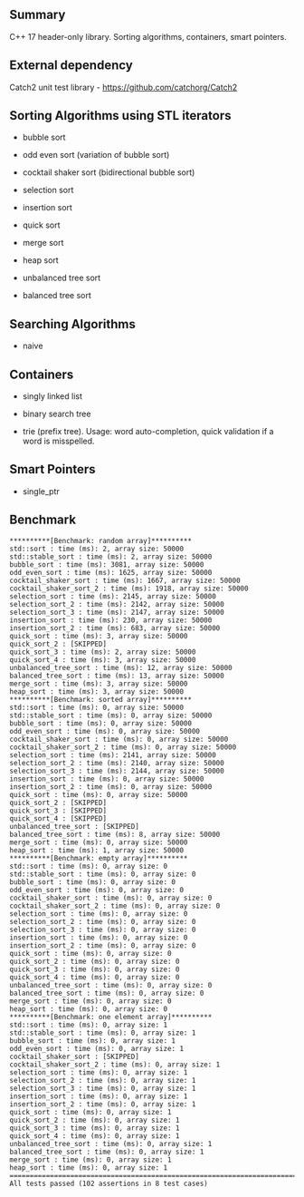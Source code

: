 ## Summary 

C++ 17 header-only library. Sorting algorithms, containers, smart pointers.

## External dependency

Catch2 unit test library - https://github.com/catchorg/Catch2

## Sorting Algorithms using STL iterators

- bubble sort

- odd even sort (variation of bubble sort)

- cocktail shaker sort (bidirectional bubble sort)

- selection sort

- insertion sort

- quick sort

- merge sort

- heap sort

- unbalanced tree sort

- balanced tree sort

## Searching Algorithms

- naive

## Containers

- singly linked list

- binary search tree

- trie (prefix tree). Usage: word auto-completion, quick validation if a word is misspelled.

## Smart Pointers

- single_ptr

## Benchmark
```
**********[Benchmark: random array]**********
std::sort : time (ms): 2, array size: 50000
std::stable_sort : time (ms): 2, array size: 50000
bubble_sort : time (ms): 3081, array size: 50000
odd_even_sort : time (ms): 1625, array size: 50000
cocktail_shaker_sort : time (ms): 1667, array size: 50000
cocktail_shaker_sort_2 : time (ms): 1918, array size: 50000
selection_sort : time (ms): 2145, array size: 50000
selection_sort_2 : time (ms): 2142, array size: 50000
selection_sort_3 : time (ms): 2147, array size: 50000
insertion_sort : time (ms): 230, array size: 50000
insertion_sort_2 : time (ms): 683, array size: 50000
quick_sort : time (ms): 3, array size: 50000
quick_sort_2 : [SKIPPED]
quick_sort_3 : time (ms): 2, array size: 50000
quick_sort_4 : time (ms): 3, array size: 50000
unbalanced_tree_sort : time (ms): 12, array size: 50000
balanced_tree_sort : time (ms): 13, array size: 50000
merge_sort : time (ms): 3, array size: 50000
heap_sort : time (ms): 3, array size: 50000
**********[Benchmark: sorted array]**********
std::sort : time (ms): 0, array size: 50000
std::stable_sort : time (ms): 0, array size: 50000
bubble_sort : time (ms): 0, array size: 50000
odd_even_sort : time (ms): 0, array size: 50000
cocktail_shaker_sort : time (ms): 0, array size: 50000
cocktail_shaker_sort_2 : time (ms): 0, array size: 50000
selection_sort : time (ms): 2141, array size: 50000
selection_sort_2 : time (ms): 2140, array size: 50000
selection_sort_3 : time (ms): 2144, array size: 50000
insertion_sort : time (ms): 0, array size: 50000
insertion_sort_2 : time (ms): 0, array size: 50000
quick_sort : time (ms): 0, array size: 50000
quick_sort_2 : [SKIPPED]
quick_sort_3 : [SKIPPED]
quick_sort_4 : [SKIPPED]
unbalanced_tree_sort : [SKIPPED]
balanced_tree_sort : time (ms): 8, array size: 50000
merge_sort : time (ms): 0, array size: 50000
heap_sort : time (ms): 1, array size: 50000
**********[Benchmark: empty array]**********
std::sort : time (ms): 0, array size: 0
std::stable_sort : time (ms): 0, array size: 0
bubble_sort : time (ms): 0, array size: 0
odd_even_sort : time (ms): 0, array size: 0
cocktail_shaker_sort : time (ms): 0, array size: 0
cocktail_shaker_sort_2 : time (ms): 0, array size: 0
selection_sort : time (ms): 0, array size: 0
selection_sort_2 : time (ms): 0, array size: 0
selection_sort_3 : time (ms): 0, array size: 0
insertion_sort : time (ms): 0, array size: 0
insertion_sort_2 : time (ms): 0, array size: 0
quick_sort : time (ms): 0, array size: 0
quick_sort_2 : time (ms): 0, array size: 0
quick_sort_3 : time (ms): 0, array size: 0
quick_sort_4 : time (ms): 0, array size: 0
unbalanced_tree_sort : time (ms): 0, array size: 0
balanced_tree_sort : time (ms): 0, array size: 0
merge_sort : time (ms): 0, array size: 0
heap_sort : time (ms): 0, array size: 0
**********[Benchmark: one element array]**********
std::sort : time (ms): 0, array size: 1
std::stable_sort : time (ms): 0, array size: 1
bubble_sort : time (ms): 0, array size: 1
odd_even_sort : time (ms): 0, array size: 1
cocktail_shaker_sort : [SKIPPED]
cocktail_shaker_sort_2 : time (ms): 0, array size: 1
selection_sort : time (ms): 0, array size: 1
selection_sort_2 : time (ms): 0, array size: 1
selection_sort_3 : time (ms): 0, array size: 1
insertion_sort : time (ms): 0, array size: 1
insertion_sort_2 : time (ms): 0, array size: 1
quick_sort : time (ms): 0, array size: 1
quick_sort_2 : time (ms): 0, array size: 1
quick_sort_3 : time (ms): 0, array size: 1
quick_sort_4 : time (ms): 0, array size: 1
unbalanced_tree_sort : time (ms): 0, array size: 1
balanced_tree_sort : time (ms): 0, array size: 1
merge_sort : time (ms): 0, array size: 1
heap_sort : time (ms): 0, array size: 1
===============================================================================
All tests passed (102 assertions in 8 test cases)
```
